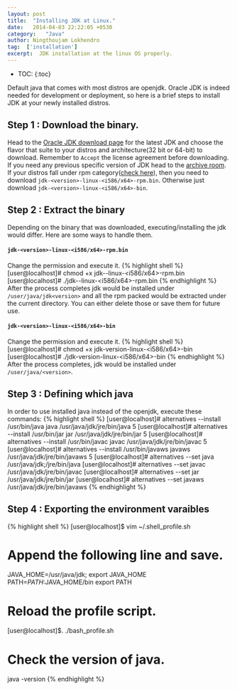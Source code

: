 ```yaml
---
layout: post
title:  "Installing JDK at Linux."
date:   2014-04-03 22:22:05 +0530
category:	"Java"
author:	Ningthoujam Lokhendro
tag:  ['installation']
excerpt:  JDK installation at the linux OS properly.
---
```

* TOC:
{:toc}

Default java that comes with most distros are openjdk. Oracle JDK is indeed needed for development or deployment, so here is a brief steps to install JDK <version> at your newly installed distros.

## Step 1 : Download the binary.
Head to the [Oracle JDK download page][Oracle JDK download page] for the latest JDK and choose the flavor that suite to your distros and architecture(32 bit or 64-bit) to download. Remember to `Accept` the license agreement before downloading.
If you need any previous specific version of JDK head to the [archive room][archive room].
If your distros fall under rpm category([check here][check here]), then you need to download `jdk-<version>-linux-<i586/x64>-rpm.bin`. Otherwise just download `jdk-<version>-linux-<i586/x64>-bin`.

## Step 2 : Extract the binary
Depending on the binary that was downloaded, executing/installing the jdk would differ. Here are some ways to handle them.

#### `jdk-<version>-linux-<i586/x64>-rpm.bin`
Change the permission and execute it.
{% highlight shell %}
[user@localhost]# chmod  +x  jdk--linux-<i586/x64>-rpm.bin
[user@localhost]# ./jdk--linux-<i586/x64>-rpm.bin
{% endhighlight %}
After the process completes jdk would be installed under `/user/java/jdk<version>` and all the rpm packed would be extracted under the current directory. You can either delete those or save them for future use.

#### `jdk-<version>-linux-<i586/x64>-bin`
Change the permission and execute it.
{% highlight shell %}
[user@localhost]# chmod  +x jdk-version-linux-<i586/x64>-bin
[user@localhost]# ./jdk-version-linux-<i586/x64>-bin
{% endhighlight %}
After the process completes, jdk would be installed under `/user/java/<version>`.

## Step 3 : Defining which java
In order to use installed java instead of the openjdk, execute these commands:
{% highlight shell %}
[user@localhost]# alternatives --install /usr/bin/java  java   /usr/java/jdk/jre/bin/java 5
[user@localhost]# alternatives --install /usr/bin/jar  jar   /usr/java/jdk/jre/bin/jar 5
[user@localhost]# alternatives --install /usr/bin/javac  javac   /usr/java/jdk/jre/bin/javac 5
[user@localhost]# alternatives --install /usr/bin/javaws javaws /usr/java/jdk/jre/bin/javaws 5
[user@localhost]# alternatives --set  java  /usr/java/jdk;/jre/bin/java
[user@localhost]# alternatives --set  javac  /usr/java/jdk/jre/bin/javac
[user@localhost]# alternatives --set  jar  /usr/java/jdk/jre/bin/jar
[user@localhost]# alternatives --set  javaws  /usr/java/jdk/jre/bin/javaws
{% endhighlight %}

## Step 4 : Exporting the environment varaibles
{% highlight shell %}
[user@localhost]$ vim ~/.shell_profile.sh
# Append the following line and save.
JAVA_HOME=/usr/java/jdk;
export JAVA_HOME
PATH=$PATH:$JAVA_HOME/bin
export PATH
# Reload the profile script.
[user@localhost]$. ./bash_profile.sh
# Check the version of java.
java -version
{% endhighlight %}


[Oracle JDK download page]: http://www.oracle.com/technetwork/java/javase/downloads/index.html
[archive room]: http://www.oracle.com/technetwork/java/javase/archive-139210.html
[check here]: https://en.wikipedia.org/wiki/Category:RPM-based_Linux_distributions
